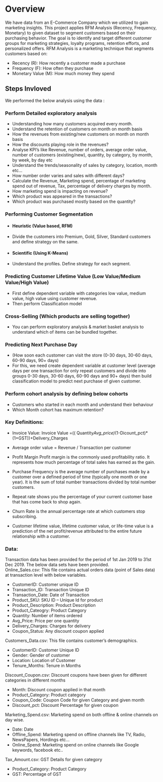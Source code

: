 # Overview 
We have data from an  E-Commerce Company which we utilized to gain marketing insights.  This project applies RFM Analysis (Recency, Frequency, Monetary) to given dataset to segment customers based on their purchasing behavior. The goal is to identify and target different customer groups for marketing strategies, loyalty programs, retention efforts, and personalized offers.
RFM Analysis is a marketing technique that segments customers based on:
- Recency (R): How recently a customer made a purchase
- Frequency (F): How often they purchase
- Monetary Value (M): How much money they spend

## Steps Invloved

We performed the below analysis using the data :

### Perform Detailed exploratory analysis
- Understanding how many customers acquired every month.
- Understand the retention of customers on month on month basis
- How the revenues from existing/new customers on month on month basis
- How the discounts playing role in the revenues?
- Analyse KPI’s like Revenue, number of orders, average order value, number of customers (existing/new), quantity, by category, by month, by week, by day etc
- Understand the trends/seasonality of sales by category, location, month etc…
- How number order varies and sales with different days?
- Calculate the Revenue, Marketing spend, percentage of marketing spend out of revenue, Tax, percentage of delivery charges by month.
- How marketing spend is impacting on revenue?
- Which product was appeared in the transactions?
- Which product was purchased mostly based on the quantity?
### Performing Customer Segmentation
  - #### Heuristic (Value based, RFM)
  -  Divide the customers into Premium, Gold, Silver, Standard customers and define strategy on the same.
  - #### Scientific (Using K-Means)
  - Understand the profiles. Define strategy for each 
segment.  
### Predicting Customer Lifetime Value (Low Value/Medium Value/High Value)
- First define dependent variable with categories low value, medium value, high value 
using customer revenue.
- Then perform Classification model 
### Cross-Selling (Which products are selling together) 
- You can perform exploratory analysis & market basket analysis to understand which of items can be bundled together. 
### Predicting Next Purchase Day
- (How soon each customer can visit the store (0-30 days, 30-60 days, 60-90 days, 90+ days)
- For this, we need create dependent variable at customer level (average days per one transaction for only repeat customers and divide into groups 0-30 days, 30-60 days, 60-90 days and 90+ days) then build classification model to predict next purchase of given customer. 
### Perform cohort analysis by defining below cohorts
- Customers who started in each month and understand their behaviour  
- Which Month cohort has maximum retention?

### Key Definitions: 
- Invoice Value:  Invoice Value =(( Quantity*Avg_price)*(1-Dicount_pct)*(1+GST))+Delivery_Charges 
- Average order value = Revenue / Transaction per customer 
 
- Profit Margin Profit margin is the commonly used profitability ratio. It represents how much percentage of total sales has earned as the gain.
- Purchase Frequency is the average number of purchases made by a customer over a defined period of time (typically one month or one year). It is the sum of total number transactions divided by total number customers.
- Repeat rate shows you the percentage of your current customer base that has come back to shop again.
- Churn Rate is the annual percentage rate at which customers stop subscribing.
- Customer lifetime value, lifetime customer value, or life-time value is a prediction of the net profit/revenue attributed to the entire future relationship with a customer. 

### Data: 
Transaction data has been provided for the period of 1st Jan 2019 to 31st Dec 2019. The below data 
sets have been provided.  
Online_Sales.csv: This file contains actual orders data (point of Sales data) at transaction level with 
below variables. 
- CustomerID: Customer unique ID
- Transaction_ID: Transaction Unique ID
- Transaction_Date: Date of Transaction
- Product_SKU: SKU ID – Unique Id for product
- Product_Description: Product Description
- Product_Cateogry: Product Category
- Quantity: Number of items ordered
- Avg_Price: Price per one quantity
- Delivery_Charges: Charges for delivery
- Coupon_Status: Any discount coupon applied 
 
Customers_Data.csv: This file contains customer’s demographics. 
- CustomerID: Customer Unique ID
- Gender: Gender of customer
- Location: Location of Customer
- Tenure_Months: Tenure in Months 
 
Discount_Coupon.csv: Discount coupons have been given for different categories in different 
months 
- Month:  Discount coupon applied in that month
- Product_Category: Product category
- Coupon_Code: Coupon Code for given Category and given month
- Discount_pct: Discount Percentage for given coupon 
 
Marketing_Spend.csv: Marketing spend on both offline & online channels on day wise. 
- Date: Date
- Offline_Spend: Marketing spend on offline channels like TV, Radio, NewsPapers, Hordings etc…
- Online_Spend: Marketing spend on online channels like Google keywords, facebook etc.. 
 
Tax_Amount.csv: GST Details for given category 
- Product_Category: Product Category
- GST: Percentage of GST
